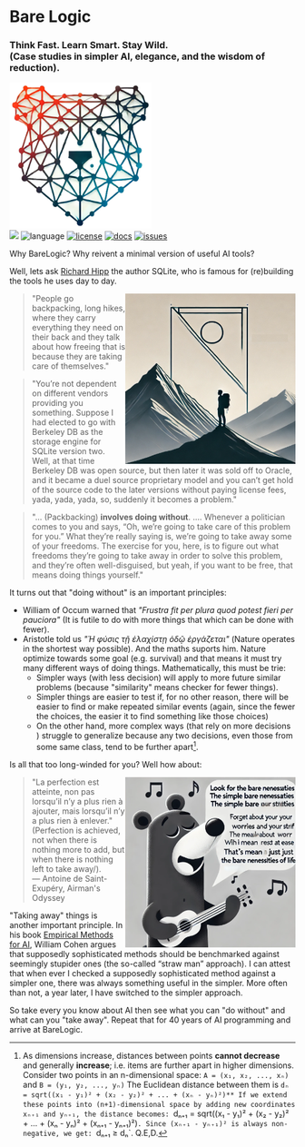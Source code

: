 <h1> Bare Logic </h1>
<h3>Think Fast. Learn Smart. Stay Wild. <br>(Case studies in simpler AI,  elegance, and the wisdom of reduction).</h3>
<p>
<img src="/docs/img/barelogic.png"  width="250">
<br>
<a href="http://github.com/timm/barelogic"><img src="https://img.shields.io/badge/GitHub-src-yellow?logo=github&style=flat-square"></a> 
<img alt="language" src="https://img.shields.io/badge/language-python-blue.svg?logo=python&logoColor=white&style=flat-square"> 
<a href="https://github.com/timm/barelogic/blob/main/LICENSE.md"><img alt="license" src="https://img.shields.io/badge/license-MIT-brightgreen?logo=open-source-initiative&logoColor=white&style=flat-square"></a>
<a href="https://github.com/timm/barelogic/blob/main/README.md"><img alt="docs" src="https://img.shields.io/badge/docs-available-orange?logo=readthedocs&logoColor=white&style=flat-square"></a>
<a href="http://github.com/timm/barelogic/issues"><img alt="issues" src="https://img.shields.io/badge/issues-track-red?logo=github&style=flat-square"></a>
</p>


Why BareLogic? Why reivent a minimal version of useful AI tools?

Well, lets ask 
[Richard Hipp](https://corecursive.com/066-sqlite-with-richard-hipp/)
the author SQLite, 
who is famous for (re)building the tools he  uses day to day.

<img src="/docs/img/backpack.png" align=right width=300> 

 >  "People go backpacking,
 long hikes, where they carry
 everything they need on their back and they talk about how freeing
 that is because they are taking care of themselves."


> "You’re not dependent on different vendors providing you something. Suppose I had elected to go with Berkeley DB as the storage engine for SQLite version two.
Well, at that time Berkeley DB was open source, but then later it was sold off to Oracle, and it became a duel source proprietary model and you can’t get hold of the source code to the later versions without paying license fees, yada, yada, yada, so, suddenly it becomes a problem."



>  "... (Packbacking)  **involves doing without**. ....
Whenever a politician comes to you and says, “Oh, we’re
going to take care of this problem for you.” What they’re really
saying is, we’re going to take away some of your freedoms. The
exercise for you, here, is to figure out what freedoms they’re going
to take away in order to solve this problem, and they’re often
well-disguised, but yeah, if you want to be free, that means doing
things yourself."

It turns out that "doing without" is an important principles:

- William of Occum warned that
 _"Frustra fit per plura quod potest fieri per pauciora"_  (It is futile to do with more things that which can be done with fewer).
- Aristotle told us _"Ἡ φύσις τῇ ἐλαχίστῃ ὁδῷ ἐργάζεται"_ (Nature operates in the shortest way possible). And the maths suports him.
 Nature optimize towards some goal (e.g. survival) and that means it must try  many different ways of doing things.
  Mathematically, this must be trie:
    - Simpler ways (with less decision) will
      apply to more future similar problems
      (because "similarity" means checker for fewer things).
    - Simpler things are easier to test if, for no other reason,
      there will be easier to find or make repeated similar events (again, since the fewer the
      choices, the easier it to find something like those choices)
    - On the other hand, more complex ways (that rely on more decisions ) struggle to
      generalize because any two decisions, even those from some same class, tend to be further  apart[^dist].

[^dist]: As dimensions increase, distances between points **cannot decrease** and generally **increase**;
i.e. items are further apart in higher dimensions. 
Consider two points in an n-dimensional space:
     `A = (x₁, x₂, ..., xₙ)` and  `B = (y₁, y₂, ..., yₙ)`
The Euclidean distance between them is
`dₙ = sqrt((x₁ - y₁)² + (x₂ - y₂)² + ... + (xₙ - yₙ)²)**
If we extend these points into (n+1)-dimensional space by adding new coordinates xₙ₊₁ and yₙ₊₁, the distance becomes:
`dₙ₊₁ = sqrt((x₁ - y₁)² + (x₂ - y₂)² + ... + (xₙ - yₙ)² + (xₙ₊₁ - yₙ₊₁)²)`.
Since (xₙ₊₁ - yₙ₊₁)² is always non-negative, we get:
`dₙ₊₁ ≥ dₙ`.  Q.E,D.



Is all that too long-winded for you? Well how about:

<img src="/docs/img/song.png" align=right width=300> 

> "La perfection est atteinte, non pas lorsqu’il n’y a plus rien à ajouter, mais lorsqu’il n’y a plus rien à enlever."
(Perfection is achieved, not when there is nothing more to add, but when there is nothing left to take away/). <br>
― Antoine de Saint-Exupéry, Airman's Odyssey


"Taking away" things is another important
principle. In his book [Empirical Methods for AI](https://www.eecs.harvard.edu/cs286r/courses/spring08/reading6/CohenTutorial.pdf), 
William Cohen argues that
supposedly sophisticated methods should be benchmarked
against seemingly stupider ones (the so-called “straw man”
approach). I can attest that when ever I checked a supposedly sophisticated method against
a simpler one, there was always something useful in the
simpler. More often than not, a year later, I have
switched to the simpler approach.

So take every you know about AI then see what you can "do without"
and what can you "take away".
Repeat that for 40 years of AI programming 
and  arrive at BareLogic.
